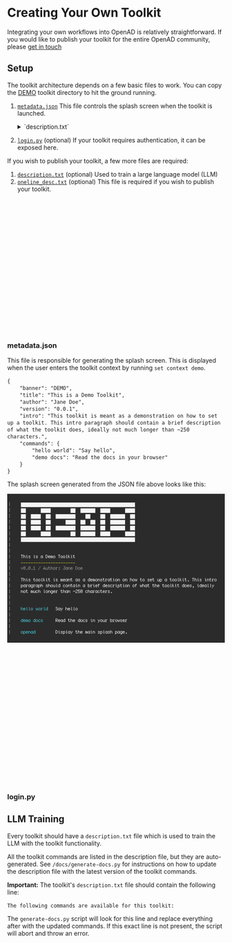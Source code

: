 # Creating Your Own Toolkit

Integrating your own workflows into OpenAD is relatively straightforward. If you would like to publish your toolkit for the entire OpenAD community, please [get in touch](https://acceleratedscience.github.io/openad-docs/about.html)

## Setup

The toolkit architecture depends on a few basic files to work. You can copy the [DEMO](./DEMO) toolkit directory to hit the ground running.


1. [`metadata.json`](#metadatajson) This file controls the splash screen when the toolkit is launched.
    <details>
    <summary markdown="block">`description.txt`</summary>
    <div markdown="block">
    Foo bar
    </div>
    </details>
    
2. [`login.py`](#loginpy) (optional) If your toolkit requires authentication, it can be exposed here.

If you wish to publish your toolkit, a few more files are required:
1. [`description.txt`](descriptiontxt) (optional) Used to train a large language model (LLM)
1. [`oneline_desc.txt`](oneline_desctxt) (optional) This file is required if you wish to publish your toolkit.

<br><br><br><br><br><br><br><br><br><br><br><br><br><br><br><br><br><br>

### metadata.json

This file is responsible for generating the splash screen. This is displayed when the user enters the toolkit context by running `set context demo`.

    {
        "banner": "DEMO",
        "title": "This is a Demo Toolkit",
        "author": "Jane Doe",
        "version": "0.0.1",
        "intro": "This toolkit is meant as a demonstration on how to set up a toolkit. This intro paragraph should contain a brief description of what the toolkit does, ideally not much longer than ~250 characters.",
        "commands": {
            "hello world": "Say hello",
            "demo docs": "Read the docs in your browser"
        }
    }

The splash screen generated from the JSON file above looks like this:

![demo-splash-page](readme/demo-splash.png)

<br><br><br><br><br><br><br><br><br><br><br><br><br><br><br><br><br><br>

### login.py

## LLM Training

Every toolkit should have a `description.txt` file which is used to train the LLM with the toolkit functionality.

All the toolkit commands are listed in the description file, but they are auto-generated. See `/docs/generate-docs.py` for instructions on how to update the description file with the latest version of the toolkit commands.

**Important:** The toolkit's `description.txt` file should contain the following line:

    The following commands are available for this toolkit:

The `generate-docs.py` script will look for this line and replace everything after with the updated commands. If this exact line is not present, the script will abort and throw an error.
